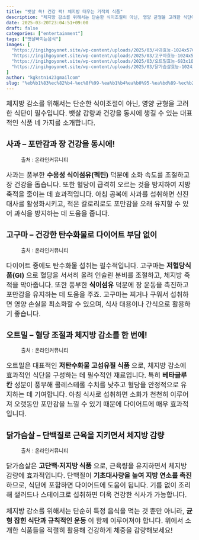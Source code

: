 ```yaml
---
title: "뱃살 쏙! 건강 꽉! 체지방 태우는 기적의 식품"
description: "체지방 감소를 위해서는 단순한 식이조절이 아닌, 영양 균형을 고려한 식단이 필수입니다. 뱃살 감량과 건강을 동시에 챙길 수 있는 대표적인 식품 네 가지를 소개합니다."
date: 2025-03-20T23:04:51+09:00
draft: false
categories: ["entertainment"]
tags: ["뱃살빠지는음식"]
images: [
  "https://ingihgoyonet.site/wp-content/uploads/2025/03/사과효능-1024x576.jpg"
  "https://ingihgoyonet.site/wp-content/uploads/2025/03/고구마효능-1024x577.jpg"
  "https://ingihgoyonet.site/wp-content/uploads/2025/03/오트밀효능-683x1024.jpg"
  "https://ingihgoyonet.site/wp-content/uploads/2025/03/닭가슴살효능-1024x683.jpg"
]
author: "kgkstn1423gmailcom"
slug: "%eb%b1%83%ec%82%b4-%ec%8f%99-%ea%b1%b4%ea%b0%95-%ea%bd%89-%ec%b2%b4%ec%a7%80%eb%b0%a9-%ed%83%9c%ec%9a%b0%eb%8a%94-%ea%b8%b0%ec%a0%81%ec%9d%98-%ec%8b%9d%ed%92%88"
---
```


<p style="font-size:18px">체지방 감소를 위해서는 단순한 식이조절이 아닌, 영양 균형을 고려한 식단이 필수입니다. 뱃살 감량과 건강을 동시에 챙길 수 있는 대표적인 식품 네 가지를 소개합니다.</p> <h2 >사과 – 포만감과 장 건강을 동시에!</h2> <figure ><img src="https://ingihgoyonet.site/wp-content/uploads/2025/03/사과효능-1024x576.jpg" alt="" style="aspect-ratio:16/9;object-fit:cover"/><figcaption >출처 : 온라인커뮤니티</figcaption></figure> <p style="font-size:18px">사과는 풍부한 <strong>수용성 식이섬유(펙틴)</strong> 덕분에 소화 속도를 조절하고 장 건강을 돕습니다. 또한 혈당이 급격히 오르는 것을 방지하여 지방 축적을 줄이는 데 효과적입니다. 아침 공복에 사과를 섭취하면 신진대사를 활성화시키고, 적은 칼로리로도 포만감을 오래 유지할 수 있어 과식을 방지하는 데 도움을 줍니다.</p> <h2 >고구마 – 건강한 탄수화물로 다이어트 부담 없이</h2> <figure ><img src="https://ingihgoyonet.site/wp-content/uploads/2025/03/고구마효능-1024x577.jpg" alt="" style="aspect-ratio:16/9;object-fit:cover"/><figcaption >출처 : 온라인커뮤니티</figcaption></figure> <p style="font-size:18px">다이어트 중에도 탄수화물 섭취는 필수적입니다. 고구마는 <strong>저혈당식품(GI)</strong> 으로 혈당을 서서히 올려 인슐린 분비를 조절하고, 체지방 축적을 막아줍니다. 또한 풍부한 <strong>식이섬유</strong> 덕분에 장 운동을 촉진하고 포만감을 유지하는 데 도움을 주죠. 고구마는 찌거나 구워서 섭취하면 영양 손실을 최소화할 수 있으며, 식사 대용이나 간식으로 활용하기 좋습니다.</p> <h2 >오트밀 – 혈당 조절과 체지방 감소를 한 번에!</h2> <figure ><img src="https://ingihgoyonet.site/wp-content/uploads/2025/03/오트밀효능-683x1024.jpg" alt="" style="aspect-ratio:16/9;object-fit:cover"/><figcaption >출처 : 온라인커뮤니티</figcaption></figure> <p style="font-size:18px">오트밀은 대표적인 <strong>저탄수화물 고섬유질 식품</strong> 으로, 체지방 감소에 효과적인 식단을 구성하는 데 필수적인 재료입니다. 특히 <strong>베타글루칸</strong> 성분이 풍부해 콜레스테롤 수치를 낮추고 혈당을 안정적으로 유지하는 데 기여합니다. 아침 식사로 섭취하면 소화가 천천히 이루어져 오랫동안 포만감을 느낄 수 있기 때문에 다이어트에 매우 효과적입니다.</p> <h2 >닭가슴살 – 단백질로 근육을 지키면서 체지방 감량</h2> <figure ><img src="https://ingihgoyonet.site/wp-content/uploads/2025/03/닭가슴살효능-1024x683.jpg" alt="" style="aspect-ratio:16/9;object-fit:cover"/><figcaption >출처 : 온라인커뮤니티</figcaption></figure> <p style="font-size:18px">닭가슴살은 <strong>고단백·저지방 식품</strong> 으로, 근육량을 유지하면서 체지방 감량에 효과적입니다. 단백질이 <strong>기초대사량을 높여 지방 연소를 촉진</strong> 하므로, 식단에 포함하면 다이어트에 도움이 됩니다. 기름 없이 조리해 샐러드나 스테이크로 섭취하면 더욱 건강한 식사가 가능합니다.</p> <p style="font-size:18px">체지방 감소를 위해서는 단순히 특정 음식을 먹는 것 뿐만 아니라, <strong>균형 잡힌 식단과 규칙적인 운동</strong> 이 함께 이루어져야 합니다. 위에서 소개한 식품들을 적절히 활용해 건강하게 체중을 감량해보세요!</p>